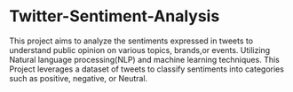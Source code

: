 # Twitter-Sentiment-Analysis
This project aims to analyze the sentiments expressed in tweets to understand public opinion on various topics, brands,or events.
Utilizing Natural language processing(NLP) and machine learning techniques.
This Project leverages a dataset of tweets to classify sentiments into categories such as positive, negative, or Neutral.
